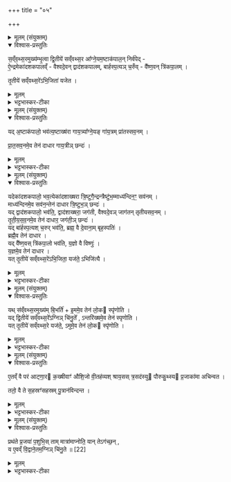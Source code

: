 +++
title = "०५"

+++


<details><summary>मूलम् (संयुक्तम्)</summary>

स॒व्ँव॒थ्स॒रमुख्य॑म्भृ॒त्वा द्वि॒तीये॑ सव्ँवथ्स॒र आ᳚ग्ने॒यम॒ष्टाक॑पाल॒न्निर्व॑पेदै॒न्द्रमेका॑दशकपालव्ँवैश्वदे॒वन्द्वाद॑शकपालम्बार्हस्प॒त्यञ्च॒रुव्ँवै᳚ष्ण॒वन्त्रि॑कपा॒लन्तृ॒तीये॑ सव्ँवथ्स॒रे॑ऽभि॒जिता॑ यजेत॒
</details>

<details open><summary>विश्वास-प्रस्तुतिः</summary>

स॒व्ँव॒थ्स॒रमुख्य॑म्भृ॒त्वा द्वि॒तीये॑ सव्ँवथ्स॒र आ᳚ग्ने॒यम॒ष्टाक॑पाल॒न् निर्व॑पेद् -  
ऐ॒न्द्रमेका॑दशकपालव्ँ - वैश्वदे॒वन् द्वाद॑शकपालम्, बार्हस्प॒त्यञ् च॒रुँव् - वै᳚ष्ण॒वन् त्रि॑कपा॒लम् ।  

तृ॒तीये॑ सव्ँवथ्स॒रे॑ऽभि॒जिता॑ यजेत ।  
</details>

<details><summary>मूलम्</summary>

स॒व्ँव॒थ्स॒रमुख्य॑म्भृ॒त्वा द्वि॒तीये॑ सव्ँवथ्स॒र आ᳚ग्ने॒यम॒ष्टाक॑पाल॒न् निर्व॑पेद् -  
ऐ॒न्द्रमेका॑दशकपालव्ँ - वैश्वदे॒वन् द्वाद॑शकपालम्, बार्हस्प॒त्यञ् च॒रुँव् - वै᳚ष्ण॒वन् त्रि॑कपा॒लम् ।  

तृ॒तीये॑ सव्ँवथ्स॒रे॑ऽभि॒जिता॑ यजेत ।  
</details>

<details><summary>भट्टभास्कर-टीका</summary>

1संवत्सरमित्यादिस्तावः चितेऽग्नौ गुणविकारविधिः । तत्रैवोख्यस्य संवत्सरभरणम् । द्वितीये संवत्सरे आग्नेयादिनिर्वापः । तृतीये अभिजिता अग्निष्टोमेन यजेत ॥
</details>

<details><summary>मूलम् (संयुक्तम्)</summary>

यद॒ष्टाक॑पालो॒ भव॑त्य॒ष्टाख्ष॑रा गाय॒त्र्या᳚ग्ने॒यङ्गा॑य॒त्रम्प्रा॑तस्सव॒नम्प्रा॑तस्सव॒नमे॒व तेन॑ दाधार गाय॒त्रीञ्छन्दो॒
</details>

<details open><summary>विश्वास-प्रस्तुतिः</summary>

यद् अ॒ष्टाक॑पालो॒ भव॑त्य॒ष्टाख्ष॑रा गाय॒त्र्या᳚ग्ने॒यङ् गा॑य॒त्रम् प्रा॑तस्सव॒नम् ।  

प्रा॒त॒सव॒नमे॒व तेन॑ दाधार गाय॒त्रीञ् छन्दः॑ ।   
</details>

<details><summary>मूलम्</summary>

यद् अ॒ष्टाक॑पालो॒ भव॑त्य॒ष्टाख्ष॑रा गाय॒त्र्या᳚ग्ने॒यङ् गा॑य॒त्रम् प्रा॑तस्सव॒नम् ।  

प्रा॒त॒सव॒नमे॒व तेन॑ दाधार गाय॒त्रीञ् छन्दः॑ ।   
</details>

<details><summary>भट्टभास्कर-टीका</summary>

2यदित्यादिरेषामष्टाकपालादीनां क्रमेण स्तुतिः । दाधार धारयति । छान्दसो लिट् । गायत्रीछन्दः दाधारेत्येव ॥
</details>

<details><summary>मूलम् (संयुक्तम्)</summary>

यदेका॑दशकपालो॒ भव॒त्येका॑दशाख्षरा त्रि॒ष्टुगै॒न्द्रन्त्रैष्टु॑भ॒म्माध्य॑न्दिन॒ꣳ॒ सव॑न॒म्माध्य॑न्दिनमे॒व सव॑न॒न्तेन॑ दाधार त्रि॒ष्टुभ᳚म् [20]  
छन्दो॒ यद्द्वाद॑शकपालो॒ भव॑ति॒ द्वाद॑शाख्षरा॒ जग॑ती वैश्वदे॒वञ्जाग॑तन्तृतीयसव॒नन्तृ॑तीयसव॒नमे॒व तेन॑ दाधार॒ जग॑ती॒ञ्छन्दो॒ यद्बा॑र्हस्प॒त्यश्च॒रुर्भव॑ति॒ ब्रह्म॒ वै दे॒वाना॒म्बृह॒स्पति॒र्ब्रह्मै॒व तेन॑ दाधार॒ यद्वै᳚ष्ण॒वस्त्रि॑कपा॒लो भव॑ति य॒ज्ञो वै विष्णु॑र्य॒ज्ञमे॒व तेन॑ दाधार॒ यत्तृ॒तीये॑ सव्ँवथ्स॒रे॑ऽभि॒जिता॒ यज॑ते॒ऽभिजि॑त्यै॒
</details>

<details open><summary>विश्वास-प्रस्तुतिः</summary>

यदेका॑दशकपालो॒ भव॒त्येका॑दशाख्षरा त्रि॒ष्टुगै॒न्द्रन्त्रैष्टु॑भ॒म्माध्य॑न्दिन॒ꣳ॒ सव॑नम् ।  
माध्य॑न्दिनमे॒व सव॑न॒न्तेन॑ दाधार त्रि॒ष्टुभ॒ञ् छन्दः॑ ।  
यद् द्वाद॑शकपालो॒ भव॑ति॒, द्वाद॑शाख्षरा॒ जग॑ती, वैश्वदे॒वञ् जाग॑तन् तृतीयसव॒नम् ।   
तृ॒ती॒य॒स॒व॒नमे॒व तेन॑ दाधार॒ जग॑ती॒ञ् छन्दः॑ ।  
यद् बा॑र्हस्प॒त्यश् च॒रुर् भव॑ति॒, ब्रह्म॒ वै दे॒वाना॒म् बृह॒स्पतिः॑ ।  
ब्रह्मै॒व तेन॑ दाधार ।  
यद् वै᳚ष्ण॒वस् त्रि॑कपा॒लो भव॑ति, य॒ज्ञो वै विष्णुः॑ ।  
य॒ज्ञमे॒व तेन॑ दाधार ।  
यत् तृ॒तीये॑ सव्ँवथ्स॒रे॑ऽभि॒जिता॒ यज॑ते॒ ऽभिजि॑त्यै ।  
</details>

<details><summary>मूलम्</summary>

यदेका॑दशकपालो॒ भव॒त्येका॑दशाख्षरा त्रि॒ष्टुगै॒न्द्रन्त्रैष्टु॑भ॒म्माध्य॑न्दिन॒ꣳ॒ सव॑नम् ।  
माध्य॑न्दिनमे॒व सव॑न॒न्तेन॑ दाधार त्रि॒ष्टुभ॒ञ् छन्दः॑ ।  
यद् द्वाद॑शकपालो॒ भव॑ति॒, द्वाद॑शाख्षरा॒ जग॑ती, वैश्वदे॒वञ् जाग॑तन् तृतीयसव॒नम् ।   
तृ॒ती॒य॒स॒व॒नमे॒व तेन॑ दाधार॒ जग॑ती॒ञ् छन्दः॑ ।  
यद् बा॑र्हस्प॒त्यश् च॒रुर् भव॑ति॒, ब्रह्म॒ वै दे॒वाना॒म् बृह॒स्पतिः॑ ।  
ब्रह्मै॒व तेन॑ दाधार ।  
यद् वै᳚ष्ण॒वस् त्रि॑कपा॒लो भव॑ति, य॒ज्ञो वै विष्णुः॑ ।  
य॒ज्ञमे॒व तेन॑ दाधार ।  
यत् तृ॒तीये॑ सव्ँवथ्स॒रे॑ऽभि॒जिता॒ यज॑ते॒ ऽभिजि॑त्यै ।  
</details>

<details><summary>भट्टभास्कर-टीका</summary>

3यदेकादशकपाल इत्यादि ॥ व्याख्यातमेतेन ॥
</details>

<details><summary>मूलम् (संयुक्तम्)</summary>

यथ्स॑व्ँवथ्स॒रमुख्य॑म्बि॒भर्ती॒ममे॒व [21]  
तेन॑ लो॒क स्पृ॑णोति॒ यद्द्वि॒तीये॑ सव्ँवथ्स॒रे᳚ऽग्निञ्चि॑नु॒ते᳚ऽन्तरि॑ख्षमे॒व तेन॑ स्पृणोति॒ यत्तृ॒तीये॑ सव्ँवथ्स॒रे यज॑ते॒ऽमुमे॒व तेन॑ लो॒क स्पृ॑णोत्य्...
</details>

<details open><summary>विश्वास-प्रस्तुतिः</summary>

यथ् स॑व्ँवथ्स॒रमुख्य॑म् बि॒भर्ति॑ + इ॒ममे॒व तेन॑ लो॒क स्पृ॑णोति ।  
यद् द्वि॒तीये॑ सव्ँवथ्स॒रे᳚ऽग्निञ् चि॑नु॒ते᳚ , ऽन्तरि॑ख्षमे॒व तेन॑ स्पृणोति ।  
यत् तृ॒तीये॑ सव्ँवथ्स॒रे यज॑ते॒, ऽमुमे॒व तेन॑ लो॒क स्पृ॑णोति ।  
</details>

<details><summary>मूलम्</summary>

यथ् स॑व्ँवथ्स॒रमुख्य॑म् बि॒भर्ति॑ + इ॒ममे॒व तेन॑ लो॒क स्पृ॑णोति ।  
यद् द्वि॒तीये॑ सव्ँवथ्स॒रे᳚ऽग्निञ् चि॑नु॒ते᳚ , ऽन्तरि॑ख्षमे॒व तेन॑ स्पृणोति ।  
यत् तृ॒तीये॑ सव्ँवथ्स॒रे यज॑ते॒, ऽमुमे॒व तेन॑ लो॒क स्पृ॑णोति ।  
</details>

<details><summary>भट्टभास्कर-टीका</summary>

4यत्संवत्सरमित्यादि ॥ संवत्सरकर्मस्तुतिः । इमं मनुष्यलोकं स्पृणोति प्रीणयति रक्षयतीत्यर्थः । स्पृ प्रीतौ । गतमन्यत् ॥
</details>

<details><summary>मूलम् (संयुक्तम्)</summary>

ए॒तव्ँवै पर॑ आट्णा॒र क॒ख्षीवाꣳ॑ औशि॒जो वी॒तह॑व्यश्श्राय॒सस्त्र॒सद॑स्यु पौरुकु॒थ्स्य प्र॒जाका॑मा अचिन्वत॒ ततो॒ वै ते स॒हस्रꣳ॑सहस्रम्पु॒त्रान॑विन्दन्त॒
</details>

<details open><summary>विश्वास-प्रस्तुतिः</summary>

ए॒तव्ँ वै पर॑ आट्णा॒र क॒ख्षीवाꣳ॑ औशि॒जो वी॒तह॑व्यश् श्राय॒सस् त्र॒सद॑स्यु पौरुकु॒थ्स्य प्र॒जाका॑मा अचिन्वत ।  

ततो॒ वै ते स॒हस्रꣳ॑सहस्रम् पु॒त्रान॑विन्दन्त ।  
</details>

<details><summary>मूलम्</summary>

ए॒तव्ँ वै पर॑ आट्णा॒र क॒ख्षीवाꣳ॑ औशि॒जो वी॒तह॑व्यश् श्राय॒सस् त्र॒सद॑स्यु पौरुकु॒थ्स्य प्र॒जाका॑मा अचिन्वत ।  

ततो॒ वै ते स॒हस्रꣳ॑सहस्रम् पु॒त्रान॑विन्दन्त ।  
</details>

<details><summary>भट्टभास्कर-टीका</summary>

5एतं वा इत्याति ॥ एतमग्निं परादयश्चत्वारः प्रजाकामा अचिन्वत । चित्वा च प्रत्येकं सहस्त्रं पुत्रानलभन्त ॥
</details>

<details><summary>मूलम् (संयुक्तम्)</summary>

प्रथ॑ते प्र॒जया॑ प॒शुभि॒स्ताम्मात्रा॑माप्नोति॒ यान्तेऽग॑च्छ॒न्य ए॒वव्ँवि॒द्वाने॒तम॒ग्निञ्चि॑नु॒ते ॥ [22]  
</details>

<details open><summary>विश्वास-प्रस्तुतिः</summary>

प्रथ॑ते प्र॒जया॑ प॒शुभि॒स् ताम् मात्रा॑माप्नोति॒ यान् तेऽग॑च्छ॒न् ,  
य ए॒वव्ँ वि॒द्वाने॒तम॒ग्निञ् चि॑नु॒ते ॥ [22]  
</details>

<details><summary>मूलम्</summary>

प्रथ॑ते प्र॒जया॑ प॒शुभि॒स् ताम् मात्रा॑माप्नोति॒ यान् तेऽग॑च्छ॒न् ,  
य ए॒वव्ँ वि॒द्वाने॒तम॒ग्निञ् चि॑नु॒ते ॥ [22]  
</details>

<details><summary>भट्टभास्कर-टीका</summary>

6प्रथत इत्यादिविदुषस्स्तुतिः । मात्रां पुत्रपरिमाणम् । एवं विदित्वा चिन्वानः परादय इव सहस्रपुत्रो भवतीत्यर्थः । अत्र परादयस्संज्ञाः, आट्णारादयः अपत्यप्रत्ययान्ताः ॥

इति पञ्चमे षष्ठे पञ्चमोनुवाकः ॥  
</details>
